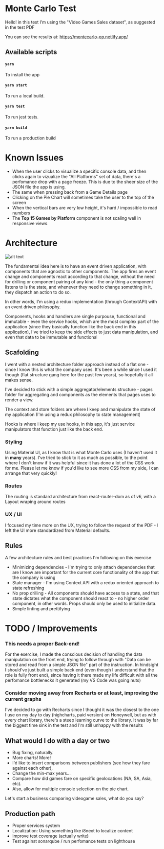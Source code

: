 # Monte Carlo Test
Hello! in this test I'm using the "Video Games Sales dataset", as suggested in the test PDF

You can see the results at:
https://montecarlo-op.netlify.app/
## Available scripts
#### `yarn`
To install the app

#### `yarn start`
To run a local build.

#### `yarn test`
To run jest tests.

#### `yarn build`
To run a production build

# Known Issues
* When the user clicks to visualize a specific console data, and then clicks again to vizualize the "All Platforms" set of data, there's a perfomance drop with a page freeze. This is due to the sheer size of the JSON file the app is using.
* The same when pressing back from a Game Details page
* Clicking on the Pie Chart will sometimes take the user to the top of the screen
* When the vertical bars are very low height, it's hard / impossible to read numbers
* The **Top 15 Games by Platform** component is not scaling well in responsive views

# Architecture
![alt text](https://res.cloudinary.com/practicaldev/image/fetch/s--ZU7TrpjM--/c_limit%2Cf_auto%2Cfl_progressive%2Cq_auto%2Cw_880/https://dev-to-uploads.s3.amazonaws.com/i/ck4cgie4y8mdr7iefxtt.png)

The fundamental idea here is to have an event driven application, with components that are agnostic to other components.
The app fires an event change and components react according to that change, without the need for drilling or component pairing of any kind - the only thing a component listens to is the state, and whenever they need to change something in it, they dispatch an action to do so.

In other words, I'm using a redux implementation (through ContextAPI) with an event driven philosophy.

Components, hooks and handlers are single purpouse, functional and immutable - even the service hooks, which are the most complex part of the application (since they basically function like the back end in this application), I've tried to keep the side effects to just data manipulation, and even that data to be immutable and functional

## Scafolding
I went with a nested architecture folder approach instead of a flat one - since I know this is what the company uses. It's been a while since I used it though (flat structure gang here for the past few years), so hopefully it all makes sense.

I've decided to stick with a simple aggregator/elements structure - pages folder for aggregating and components as the elements that pages uses to render a view. 

The context and store folders are where I keep and manipulate the state of my application (I'm using a redux philosophy to state management)

Hooks is where i keep my use hooks, in this app, it's just service manipulators that function just like the back end.
### Styling
Using Material UI, as I know that is what Monte Carlo uses (I haven't used it in **many** years). I've tried to stick to it as much as possible, to the point where I don't know if it was helpful since it has done a lot of the CSS work for me. Please let me know if you'd like to see more CSS from my side, I can arrange that very quickly!

### Routes
The routing is standard architecture from react-router-dom as of v6, with a Layout wraping around routes

### UX / UI
I focused my time more on the UX, trying to follow the request of the PDF - I left the UI more standardized from Material defaults.

## Rules
A few architecture rules and best practices I'm following on this exercise
* Minimizing dependencies - I'm trying to only attach dependencies that are I know are important for the current core functionality of the app that the company is using
* State manager - I'm using Context API  with a redux oriented approach to state refreshing
* No prop drilling - All components should have access to a state, and that state dictates what the component should react to - no higher order component, in other words. Props should only be used to initialize data.
* Simple linting and prettifying
# TODO / Improvements
### This needs a proper Back-end!
For the exercise, I made the conscious decision of handling the data manipulation on the front end, trying to follow through with "Data can be stored and read from a simple JSON file" part of the instruction. In hindsight I should've just built a simple back end (even though I understand that the role is fully front end), since having it there made my life difficult with all the perfomance bottlenecks it generated (my VS Code was going nuts)

### Consider moving away from Recharts or at least, improving the current graphs
I've decided to go with Recharts since I thought it was the closest to the one I use on my day to day (highcharts, paid version) on Honeywell, but as with every chart library, there's a steep learning curve to the library. It was by far the biggest time sink in the test and I'm still unhappy with the results

## What would I do with a day or two 
* Bug fixing, naturally.
* More charts! More! 
* I'd like to insert comparisons between publishers (see how they fare against each other), 
* Change the min-max years... 
* Compare how did games fare on specific geolocations (NA, SA, Asia, etc). 
* Also, allow for multiple console selection on the pie chart.

Let's start a business comparing videogame sales, what do you say?

## Production path
* Proper services system
* Localization: Using something like i8next to localize content
* Improve test coverage (actually write)
* Test against sonarqube / run perfomance tests on lighthouse
